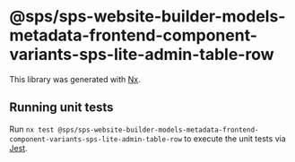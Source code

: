 # @sps/sps-website-builder-models-metadata-frontend-component-variants-sps-lite-admin-table-row

This library was generated with [Nx](https://nx.dev).

## Running unit tests

Run `nx test @sps/sps-website-builder-models-metadata-frontend-component-variants-sps-lite-admin-table-row` to execute the unit tests via [Jest](https://jestjs.io).

